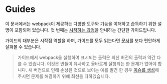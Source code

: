 # Guides

이 문서에서는 webpack이 제공하는 다양한 도구와 기능을 이해하고 습득하기 위한 설명이 포함되어 있습니다. 첫 번째는 [시작하는 과정](https://github.com/LeeKyuHyuk/webpack-korean-translation/blob/master/guides/getting-started.md)을 안내하는 간단한 가이드입니다.

가이드의 대부분은 시작점 역할을 하며, 가이드를 모두 읽는다면 [문서](https://github.com/LeeKyuHyuk/webpack-korean-translation/tree/master/configuration)를 보다 편안하게 살펴볼 수 있습니다.

> 가이드에서 webpack을 실행하여 표시되는 출력은 최신 버전의 출력과 약간 다를 수 있습니다. 이것은 번들이 유사하고 올바르게 실행되는 한 문제가 없어야 합니다. 새 버전으로 인해 손상된 것으로 보이는 예를 발견 한 경우 [이슈를 생성](https://github.com/webpack/webpack.js.org/issues/new/choose)해 주시면 문제를 해결하기 위해 최선을 다하겠습니다.
